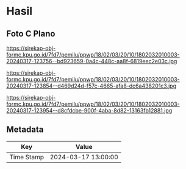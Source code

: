 # Hasil

## Foto C Plano

https://sirekap-obj-formc.kpu.go.id/7fd7/pemilu/ppwp/18/02/03/20/10/1802032010003-20240317-123756--bd923659-0a4c-448c-aa8f-6819eec2e03c.jpg

https://sirekap-obj-formc.kpu.go.id/7fd7/pemilu/ppwp/18/02/03/20/10/1802032010003-20240317-123854--d469d24d-f57c-4665-afa8-dc6a438201c3.jpg

https://sirekap-obj-formc.kpu.go.id/7fd7/pemilu/ppwp/18/02/03/20/10/1802032010003-20240317-123954--d8cfdcbe-900f-4aba-8d82-13163fb12881.jpg


## Metadata

| Key        | Value               |
| ---------- | ------------------- |
| Time Stamp | 2024-03-17 13:00:00 |



